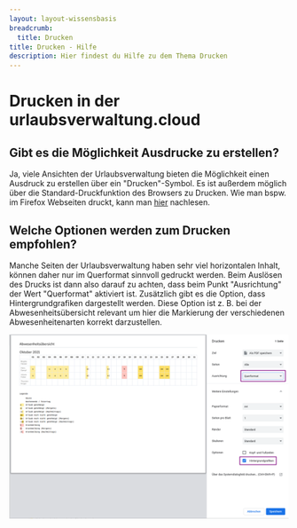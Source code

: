 ```yaml
---
layout: layout-wissensbasis
breadcrumb:
  title: Drucken
title: Drucken - Hilfe
description: Hier findest du Hilfe zu dem Thema Drucken
---
```


# Drucken in der urlaubsverwaltung.cloud

## Gibt es die Möglichkeit Ausdrucke zu erstellen?

Ja, viele Ansichten der Urlaubsverwaltung bieten die Möglichkeit einen Ausdruck zu erstellen über ein "Drucken"-Symbol. Es ist außerdem möglich über die
Standard-Druckfunktion des Browsers zu Drucken. Wie man bspw. im Firefox
Webseiten druckt, kann man [hier](https://support.mozilla.org/de/kb/Eine-Webseite-drucken) nachlesen.

## Welche Optionen werden zum Drucken empfohlen?

Manche Seiten der Urlaubsverwaltung haben sehr viel horizontalen Inhalt, können
daher nur im Querformat sinnvoll gedruckt werden. Beim Auslösen des Drucks ist dann also
darauf zu achten, dass beim Punkt "Ausrichtung" der Wert "Querformat" aktiviert
ist. Zusätzlich gibt es die Option, dass Hintergrundgrafiken dargestellt werden. Diese Option ist z. B. bei der Abwesenheitsübersicht relevant um hier die Markierung der verschiedenen Abwesenheitenarten korrekt darzustellen.

![](seite_einrichten.png)
